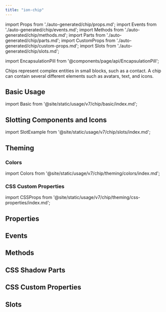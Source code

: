 ```yaml
---
title: "ion-chip"
---
```

import Props from './auto-generated/chip/props.md';
import Events from './auto-generated/chip/events.md';
import Methods from './auto-generated/chip/methods.md';
import Parts from './auto-generated/chip/parts.md';
import CustomProps from './auto-generated/chip/custom-props.md';
import Slots from './auto-generated/chip/slots.md';

<head>
  <title>ion-chip:  Name, Text, Icon and Avatar for Ionic Framework Apps</title>
  <meta name="description" content="ion-chips represent complex entities in small blocks, such as a contact. A chip can contain several different elements such as names, avatars, text, and icons." />
</head>

import EncapsulationPill from '@components/page/api/EncapsulationPill';

<EncapsulationPill type="shadow" />

Chips represent complex entities in small blocks, such as a contact. A chip can contain several different elements such as avatars, text, and icons.

## Basic Usage

import Basic from '@site/static/usage/v7/chip/basic/index.md';

<Basic />

## Slotting Components and Icons

import SlotExample from '@site/static/usage/v7/chip/slots/index.md';

<SlotExample />

## Theming

### Colors

import Colors from '@site/static/usage/v7/chip/theming/colors/index.md';

<Colors />

### CSS Custom Properties

import CSSProps from '@site/static/usage/v7/chip/theming/css-properties/index.md';

<CSSProps />

## Properties
<Props />

## Events
<Events />

## Methods
<Methods />

## CSS Shadow Parts
<Parts />

## CSS Custom Properties
<CustomProps />

## Slots
<Slots />

